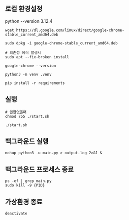 ## 로컬 환경설정

python --version 3.12.4

```
wget https://dl.google.com/linux/direct/google-chrome-stable_current_amd64.deb

sudo dpkg -i google-chrome-stable_current_amd64.deb

# 의존성 에러 발생시
sudo apt --fix-broken install

google-chrome --version
```

```
python3 -m venv .venv

pip install -r requirements
```

## 실행

```
# 권한없을때
chmod 755 ./start.sh

./start.sh
```

## 백그라운드 실행

```
nohup python3 -u main.py > output.log 2>&1 &
```

## 백그라운드 프로세스 종료

```
ps -ef | grep main.py
sudo kill -9 {PID}
```

## 가상환경 종료

```
deactivate
```
